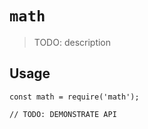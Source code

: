 # `math`

> TODO: description

## Usage

```
const math = require('math');

// TODO: DEMONSTRATE API
```
